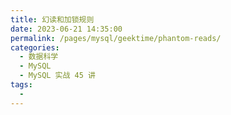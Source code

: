 ```yaml
---
title: 幻读和加锁规则
date: 2023-06-21 14:35:00
permalink: /pages/mysql/geektime/phantom-reads/
categories:
  - 数据科学
  - MySQL
  - MySQL 实战 45 讲
tags:
  - 
---
```


